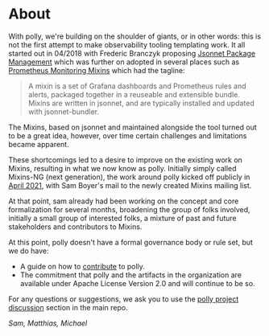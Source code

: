 # About

With polly, we're building on the shoulder of giants, or in other words: this
is not the first attempt to make observability tooling templating work. It all started out in
04/2018 with Frederic Branczyk proposing [Jsonnet Package Management][jpm]
which was further on adopted in several places such as [Prometheus Monitoring
Mixins][prom-mixins] which had the tagline:

> A mixin is a set of Grafana dashboards and Prometheus rules and alerts, 
> packaged together in a reuseable and extensible bundle. Mixins are written 
> in jsonnet, and are typically installed and updated with jsonnet-bundler.

The Mixins, based on jsonnet and maintained alongside the tool turned out to
be a great idea, however, over time certain challenges and limitations became
apparent.

These shortcomings led to a desire to improve on the existing work on Mixins,
resulting in what we now know as polly. Initially simply called Mixins-NG (next generation), 
the work around polly kicked off publicly in [April 2021][polly-kickoff], with
Sam Boyer's mail to the newly created Mixins mailing list. 

At that point, sam already had been working on the concept and core formalization
for several months, broadening the group of folks involved, initially a small 
group of interested folks, a mixture of past and future stakeholders and 
contributors to Mixins.

At this point, polly doesn't have a formal governance body or rule set, but
we do have:

* A guide on how to [contribute][contrib] to polly.
* The commitment that polly and the artifacts in the organization are available
  under Apache License Version 2.0 and will continue to be so.

For any questions or suggestions, we ask you to use the [polly project
discussion][discussion] section in the main repo.

_Sam, Matthias, Michael_

[jpm]: https://docs.google.com/document/d/1czRScSvvOiAJaIjwf3CogOULgQxhY9MkiBKOQI1yR14/
[prom-mixins]: https://monitoring.mixins.dev/
[polly-kickoff]: https://groups.google.com/g/mixins/c/q8B-nWgfO24
[contrib]: https://github.com/pollypkg/polly/blob/main/CONTRIBUTING.md
[discussion]: https://github.com/pollypkg/polly/discussions
